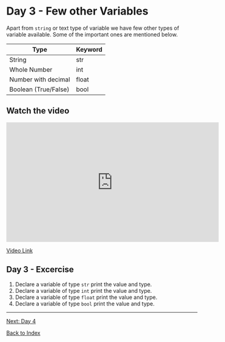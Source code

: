 # Day 3 - Few other Variables

Apart from `string` or text type of variable we have few other types of variable available. Some of the important ones are mentioned below.

|Type|Keyword|
|------|------|
|String|str|
|Whole Number|int|
|Number with decimal|float|
|Boolean (True/False)|bool|

## Watch the video

<iframe width="560" height="315" src="https://www.youtube.com/embed/IPWNOTcagzA" frameborder="0" allow="accelerometer; autoplay; encrypted-media; gyroscope; picture-in-picture" allowfullscreen></iframe>

[Video Link](https://youtu.be/IPWNOTcagzA)

<!--
$\alpha, \Alpha, \beta, \Beta, \gamma, \Gamma, \pi, \Pi, \phi, \varphi, \mu, \Phi$
-->
## Day 3 - Excercise

1. Declare a variable of type `str` print the value and type.
2. Declare a variable of type `int` print the value and type.
3. Declare a variable of type `float` print the value and type.
4. Declare a variable of type `bool` print the value and type.

---
[Next: Day 4](04-day04.md)

[Back to Index](index.md)

